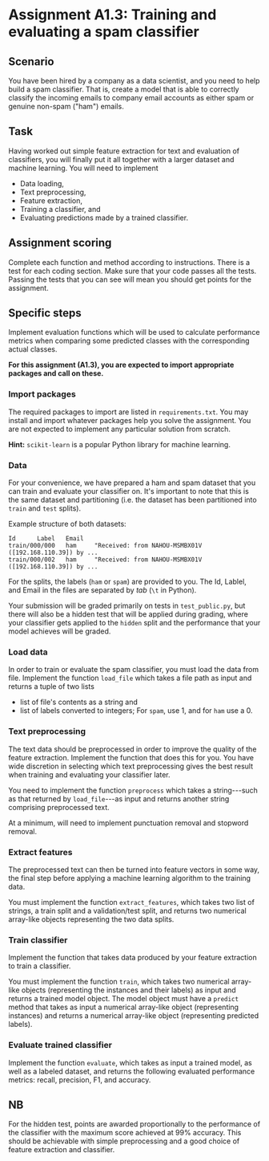 # Assignment A1.3: Training and evaluating a spam classifier

## Scenario

You have been hired by a company as a data scientist, and you need to help build a spam classifier.  That is, create a model that is able to correctly classify the incoming emails to company email accounts as either spam or genuine non-spam ("ham") emails.

## Task

Having worked out simple feature extraction for text and evaluation of classifiers, you will finally put it all together with a larger dataset and machine learning. You will need to implement
 - Data loading, 
 - Text preprocessing, 
 - Feature extraction, 
 - Training a classifier, and
 - Evaluating predictions made by a trained classifier.

 ## Assignment scoring

Complete each function and method according to instructions. There is a test for each coding section. Make sure that your code passes all the tests. Passing the tests that you can see will mean you should get points for the assignment.  

## Specific steps

Implement evaluation functions which will be used to calculate performance metrics when comparing some predicted classes with the corresponding actual classes. 

**For this assignment (A1.3), you are expected to import appropriate packages and call on these.**

### Import packages

The required packages to import are listed in `requirements.txt`. You may install and import whatever packages help you solve the assignment. You are not expected to implement any particular solution from scratch. 

**Hint:** `scikit-learn` is a popular Python library for machine learning. 

### Data

For your convenience, we have prepared a ham and spam dataset that you can train and evaluate your classifier on. It's important to note that this is the same dataset and partitioning (i.e. the dataset has been partitioned into `train` and `test` splits). 

Example structure of both datasets:
```
Id      Label   Email
train/000/000   ham     "Received: from NAHOU-MSMBX01V ([192.168.110.39]) by ...
train/000/002   ham     "Received: from NAHOU-MSMBX01V ([192.168.110.39]) by ...
```
For the splits, the labels (`ham` or `spam`) are provided to you. The Id, Lablel, and Email in the files are separated by *tab* (`\t` in Python).

Your submission will be graded primarily on tests in `test_public.py`, but there will also be a hidden test that will be applied during grading, where your classifier gets applied to the `hidden` split and the performance that your model achieves will be graded. 



### Load data

In order to train or evaluate the spam classifier, you must load the data from file. 
Implement the function `load_file` which takes a file path as input and returns a tuple of two lists
 - list of file's contents as a string and
 - list of labels converted to integers; For `spam`, use 1, and for `ham` use a 0. 


### Text preprocessing

The text data should be preprocessed in order to improve the quality of the feature extraction. Implement the function that does this for you. You have wide discretion in selecting which text preprocessing gives the best result when training and evaluating your classifier later. 

You need to implement the function `preprocess` which takes a string---such as that returned by `load_file`---as input and returns another string comprising preprocessed text. 

At a minimum, will need to implement punctuation removal and stopword removal.

### Extract features

The preprocessed text can then be turned into feature vectors in some way, the final step before applying a machine learning algorithm to the training data. 

You must implement the function `extract_features`, which takes two list of strings, a train split and a validation/test split, and returns two numerical array-like objects representing the two data splits. 

### Train classifier

Implement the function that takes data produced by your feature extraction to train a classifier. 

You must implement the function `train`, which takes two numerical array-like objects (representing the instances and their labels) as input and returns a trained model object. The model object must have a `predict` method that takes as input a numerical array-like object (representing instances) and returns a numerical array-like object (representing predicted labels).

### Evaluate trained classifier

Implement the function `evaluate`, which takes as input a trained model, as well as a labeled dataset, and returns the following evaluated performance metrics: recall, precision, F1, and accuracy.

## NB

For the hidden test, points are awarded proportionally to the performance of the classifier with the maximum score achieved at 99% accuracy. This should be achievable with simple preprocessing and a good choice of feature extraction and classifier.